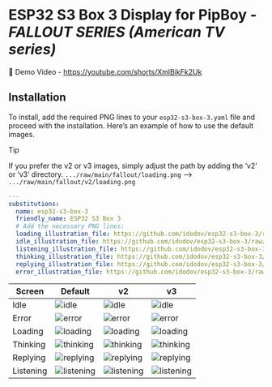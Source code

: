 # ESP32 S3 Box 3 Display for PipBoy - *FALLOUT SERIES (American TV series)*
🎦 Demo Video - https://youtube.com/shorts/XmlBikFk2Uk
## Installation
To install, add the required PNG lines to your `esp32-s3-box-3.yaml` file and proceed with the installation. Here’s an example of how to use the default images. 
> [!TIP]
> If you prefer the v2 or v3 images, simply adjust the path by adding the ‘v2’ or ‘v3’ directory.
> `.../raw/main/fallout/loading.png` --> `.../raw/main/fallout/v2/loading.png`
```yaml
---
substitutions:
  name: esp32-s3-box-3
  friendly_name: ESP32 S3 Box 3
  # Add the necessary PNG lines:
  loading_illustration_file: https://github.com/idodov/esp32-s3-box-3/raw/main/fallout/loading.png
  idle_illustration_file: https://github.com/idodov/esp32-s3-box-3/raw/main/fallout/idle.png
  listening_illustration_file: https://github.com/idodov/esp32-s3-box-3/raw/main/fallout/listening.png
  thinking_illustration_file: https://github.com/idodov/esp32-s3-box-3/raw/main/fallout/thinking.png
  replying_illustration_file: https://github.com/idodov/esp32-s3-box-3/raw/main/fallout/replying.png
  error_illustration_file: https://github.com/idodov/esp32-s3-box-3/raw/main/fallout/error.png
```

| Screen | Default | v2 | v3 |
| --- | --- | --- | --- |
| Idle | ![idle](https://github.com/idodov/esp32-s3-box-3/assets/19820046/8d81d5b3-0819-4188-8359-f4dc066bfdd9) |![idle](https://github.com/idodov/esp32-s3-box-3/assets/19820046/449cc13b-00a4-486c-907f-fdb5c8ede4c4)| ![idle](https://github.com/idodov/esp32-s3-box-3/assets/19820046/8bb61d53-b2c6-4399-aecd-31110f26998d) |
Error | ![error](https://github.com/idodov/esp32-s3-box-3/assets/19820046/5040c107-df09-4c8e-a5c3-2dc43544943a) | ![error](https://github.com/idodov/esp32-s3-box-3/assets/19820046/b60cb29a-4d88-45e9-99c0-ce6ee2607316) | ![error](https://github.com/idodov/esp32-s3-box-3/assets/19820046/c0d2afd9-1a32-476e-a9da-05c90af8dcde) |
| Loading | ![loading](https://github.com/idodov/esp32-s3-box-3/assets/19820046/8a9a5d1d-d5e7-43bc-b444-5a0c0360993d) |![loading](https://github.com/idodov/esp32-s3-box-3/assets/19820046/b7fa77c0-a162-44c5-8d9e-977b5bc300f8) | ![loading](https://github.com/idodov/esp32-s3-box-3/assets/19820046/cb1abddf-789c-496e-8706-fb2b65558eb4) |
| Thinking | ![thinking](https://github.com/idodov/esp32-s3-box-3/assets/19820046/7e768172-9ff3-421a-99ff-8b6bd6965fad) | ![thinking](https://github.com/idodov/esp32-s3-box-3/assets/19820046/1f7a2c9c-bcb1-4a9c-9cd5-0df2bbc1653c) | ![thinking](https://github.com/idodov/esp32-s3-box-3/assets/19820046/033ead49-d85a-4b42-9cf9-47446b931e12)|
| Replying | ![replying](https://github.com/idodov/esp32-s3-box-3/assets/19820046/0556a0d7-ad36-43c9-b2fd-48e3f51c413c) | ![replying](https://github.com/idodov/esp32-s3-box-3/assets/19820046/1e1a832e-779b-4d38-83ad-f587d6dbd6f0)|![replying](https://github.com/idodov/esp32-s3-box-3/assets/19820046/c5fc1ea2-f3fa-4e91-9a6e-fbc069c13542)|
| Listening | ![listening](https://github.com/idodov/esp32-s3-box-3/assets/19820046/2271d242-4831-4359-ad12-9944a1e3dc76) | ![listening](https://github.com/idodov/esp32-s3-box-3/assets/19820046/0c9255b3-a934-4361-934a-acbfa9f3b788) | ![listening](https://github.com/idodov/esp32-s3-box-3/assets/19820046/e4c087bb-0c96-4b6d-9b53-84218468f499)|
